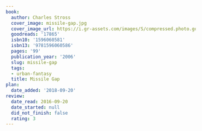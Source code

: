 ```yaml
---
book:
  author: Charles Stross
  cover_image: missile-gap.jpg
  cover_image_url: https://i.gr-assets.com/images/S/compressed.photo.goodreads.com/books/1386920544l/17865.jpg
  goodreads: '17865'
  isbn10: '1596060581'
  isbn13: '9781596060586'
  pages: '99'
  publication_year: '2006'
  slug: missile-gap
  tags:
  - urban-fantasy
  title: Missile Gap
plan:
  date_added: '2018-09-20'
review:
  date_read: 2016-09-20
  date_started: null
  did_not_finish: false
  rating: 3
---
```

